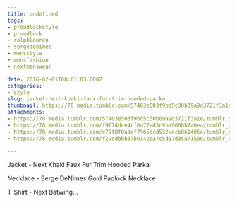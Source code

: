 ```yaml
---
title: undefined
tags:
- proudlockstyle
- proudlock
- ralphlauren
- sergedenimes
- mensstyle
- mensfashion
- nextmenswear

date: 2016-02-01T08:01:03.000Z
categories:
- Style
slug: jacket-next-khaki-faux-fur-trim-hooded-parka
thumbnail: https://78.media.tumblr.com/57403e503f9bd5c30b09a9d3721f3a1e/tumblr_o1q4otYvAP1rhrm24o2_r1_1280.jpg
attachments:
- https://78.media.tumblr.com/57403e503f9bd5c30b09a9d3721f3a1e/tumblr_o1q4otYvAP1rhrm24o2_r1_1280.jpg
- https://78.media.tumblr.com/f9f74dce4cf0a77ed3c9ba900bb7a6ea/tumblr_o1q4otYvAP1rhrm24o5_r1_1280.jpg
- https://78.media.tumblr.com/c79f8f0adaf7965dcd532eacb061406e/tumblr_o1q4otYvAP1rhrm24o4_r1_1280.jpg
- https://78.media.tumblr.com/f29edbbb37b0142ca7c5d17d35a71580/tumblr_o1q4otYvAP1rhrm24o3_r1_1280.jpg

---
```


Jacket -  Next Khaki Faux Fur Trim Hooded Parka 

  Necklace -  Serge DeNimes Gold Padlock Necklace 

  T-Shirt -  Next Batwing...
